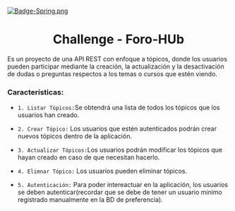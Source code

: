 [![Badge-Spring.png](https://i.postimg.cc/k5qNgz1r/Badge-Spring.png)](https://postimg.cc/bZVS6CfL)

<h1 align="center"> Challenge - Foro-HUb </h1>

Es un proyecto de una API REST con enfoque a tópicos, donde los usuarios pueden participar mediante la creación, la actualización y la desactivación de dudas o preguntas respectos a los temas o cursos que estén viendo.
<h3>Características:</h3>



- `1. Listar Tópicos:`Se obtendrá una lista de todos los tópicos que los usuarios han creado.

- `2. Crear Tópico:` Los usuarios que estén autenticados podrán crear nuevos tópicos dentro de la aplicación.

- `3. Actualizar Tópicos:`Los usuarios podrán modificar los tópicos que hayan creado en caso de que necesitan hacerlo.

- `4. Elimnar Tópico:` Los usuarios pueden eliminar tópicos.
  
- `5. Autenticación:`  Para poder intereactuar en la aplicación, los usuarios se deben autenticar(recordar que se debe de tener un usuario minimo registrado manualmente en la BD de preferencia).
